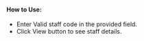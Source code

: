 ####  How to Use:
* Enter Valid staff code in the provided field.
* Click View button to see staff details.